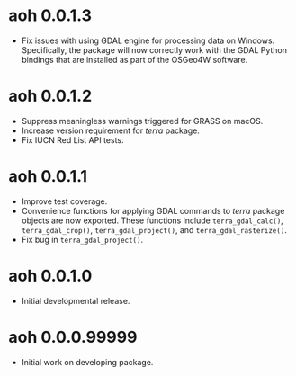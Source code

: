 # aoh 0.0.1.3

- Fix issues with using GDAL engine for processing data on Windows.
  Specifically, the package will now correctly work with the GDAL Python
  bindings that are installed as part of the OSGeo4W software.

# aoh 0.0.1.2

- Suppress meaningless warnings triggered for GRASS on macOS.
- Increase version requirement for _terra_ package.
- Fix IUCN Red List API tests.

# aoh 0.0.1.1

- Improve test coverage.
- Convenience functions for applying GDAL commands to _terra_ package objects
  are now exported. These functions include `terra_gdal_calc()`,
  `terra_gdal_crop()`, `terra_gdal_project()`, and `terra_gdal_rasterize()`.
- Fix bug in `terra_gdal_project()`.

# aoh 0.0.1.0

- Initial developmental release.

# aoh 0.0.0.99999

- Initial work on developing package.
